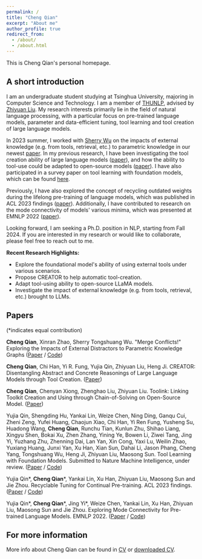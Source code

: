 ```yaml
---
permalink: /
title: "Cheng Qian"
excerpt: "About me"
author_profile: true
redirect_from: 
  - /about/
  - /about.html
---
```


This is Cheng Qian's personal homepage.

## A short introduction
I am an undergraduate student studying at Tsinghua University, majoring in Computer Science and Technology. I am a member of [THUNLP](http://nlp.csai.tsinghua.edu.cn/), advised by [Zhiyuan Liu](http://nlp.csai.tsinghua.edu.cn/~lzy/). My research interests primarily lie in the field of natural language processing, with a particular focus on pre-trained language models, parameter and data-efficient tuning, tool learning and tool creation of large language models.

In 2023 summer, I worked with [Sherry Wu](https://www.cs.cmu.edu/~sherryw/) on the impacts of external knowledge (e.g. from tools, retrieval, etc.) to parametric knowledge in our newest  [paper](http://qiancheng0.github.io/files/Impact_of_EKD_on_PKG.pdf). In my previous research, I have been investigating the tool creation ability of large language models ([paper](https://arxiv.org/pdf/2305.14318.pdf)), and how the ability to tool-use could be adapted to open-source models ([paper](http://qiancheng0.github.io/files/Tune_on_Tool.pdf)). I have also participated in a survey paper on tool learning with foundation models, which can be found [here](https://arxiv.org/pdf/2304.08354.pdf).

Previously, I have also explored the concept of recycling outdated weights during the lifelong pre-training of language models, which was published in ACL 2023 findings ([paper](https://arxiv.org/pdf/2305.08702.pdf)). Additionally, I have contributed to research on the mode connectivity of models' various minima, which was presented at EMNLP 2022 ([paper](https://arxiv.org/pdf/2210.14102.pdf)).

Looking forward, I am seeking a Ph.D. position in NLP, starting from Fall 2024. If you are interested in my research or would like to collaborate, please feel free to reach out to me.

<b>Recent Research Highlights:</b>

* Explore the foundational model's ability of using external tools under various scenarios.
* Propose CREATOR to help automatic tool-creation.
* Adapt tool-using ability to open-source LLaMA models.
* Investigate the impact of external knowledge (e.g. from tools, retrieval, etc.) brought to LLMs.

## Papers
(*indicates equal contribution)

**Cheng Qian**, Xinran Zhao, Sherry Tongshuang Wu. "Merge Conflicts!" Exploring the Impacts of External Distractors to Parametric Knowledge Graphs ([Paper](https://arxiv.org/pdf/2309.08594v1.pdf) / [Code](https://github.com/qiancheng0/EKD_Impacts_PKG))

**Cheng Qian**, Chi Han, Yi R. Fung, Yujia Qin, Zhiyuan Liu, Heng Ji. CREATOR: Disentangling Abstract and Concrete Reasonings of Large Language Models through Tool Creation. ([Paper](https://arxiv.org/pdf/2305.14318.pdf))

**Cheng Qian**, Chenyan Xiong, Zhenghao Liu, Zhiyuan Liu. Toolink: Linking Toolkit Creation and Using through Chain-of-Solving on Open-Source Model. ([Paper](http://qiancheng0.github.io/files/Tune_on_Tool.pdf))

Yujia Qin, Shengding Hu, Yankai Lin, Weize Chen, Ning Ding, Ganqu Cui, Zheni Zeng, Yufei Huang, Chaojun Xiao, Chi Han, Yi Ren Fung, Yusheng Su, Huadong Wang, **Cheng Qian**, Runchu Tian, Kunlun Zhu, Shihao Liang, Xingyu Shen, Bokai Xu, Zhen Zhang, Yining Ye, Bowen Li, Ziwei Tang, Jing Yi, Yuzhang Zhu, Zhenning Dai, Lan Yan, Xin Cong, Yaxi Lu, Weilin Zhao, Yuxiang Huang, Junxi Yan, Xu Han, Xian Sun, Dahai Li, Jason Phang, Cheng Yang, Tongshuang Wu, Heng Ji, Zhiyuan Liu, Maosong Sun. Tool Learning with Foundation Models. Submitted to Nature Machine Intelligence, under review. ([Paper](https://arxiv.org/pdf/2304.08354.pdf) / [Code](https://github.com/OpenBMB/BMTools))

Yujia Qin\*, **Cheng Qian**\*, Yankai Lin, Xu Han, Zhiyuan Liu, Maosong Sun and Jie Zhou. Recyclable Tuning for Continual Pre-training. ACL 2023 findings. ([Paper](https://arxiv.org/pdf/2305.08702.pdf) / [Code](https://github.com/thunlp/RecyclableTuning))

Yujia Qin\*, **Cheng Qian**\*, Jing Yi\*, Weize Chen, Yankai Lin, Xu Han, Zhiyuan Liu, Maosong Sun and Jie Zhou. Exploring Mode Connectivity for Pre-trained Language Models. EMNLP 2022. ([Paper](https://arxiv.org/pdf/2210.14102.pdf) / [Code](https://github.com/thunlp/Mode-Connectivity-PLM))

## For more information
More info about Cheng Qian can be found in [CV](https://qiancheng0.github.io/cv/) or [downloaded CV](http://qiancheng0.github.io/files/CV_ChengQian.pdf).
